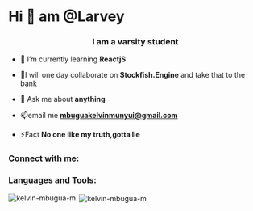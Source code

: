 <h1 align="left">Hi 👋 am @Larvey</h1>
<h3 align="center">I am a varsity student</h3>

- 🌱 I’m currently learning **ReactjS**

- 👯I will one day collaborate on **Stockfish.Engine** and take that to the bank

- 💬 Ask me about **anything**

- 📫email me **mbuguakelvinmunyui@gmail.com**

- ⚡Fact **No one like my truth,gotta lie**

<h3 align="left">Connect with me:</h3>
<p align="left">
<!-- <a href="https://dev.to/@larvey_k" target="blank"><img align="center" src="https://raw.githubusercontent.com/rahuldkjain/github-profile-readme-generator/master/src/images/icons/Social/devto.svg" alt="@larvey_k" height="30" width="40" /></a>
<a href="https://twitter.com/@larvey_k" target="blank"><img align="center" src="https://raw.githubusercontent.com/rahuldkjain/github-profile-readme-generator/master/src/images/icons/Social/twitter.svg" alt="@larvey_k" height="30" width="40" /></a>
</p>
 -->
<h3 align="left">Languages and Tools:</h3>


<p><img align="left" src="https://github-readme-stats.vercel.app/api/top-langs?username=kelvin-mbugua-m&show_icons=true&locale=en&layout=compact" alt="kelvin-mbugua-m" /></p>

<p>&nbsp;<img align="center" src="https://github-readme-stats.vercel.app/api?username=kelvin-mbugua-m&show_icons=true&locale=en" alt="kelvin-mbugua-m" /></p>
